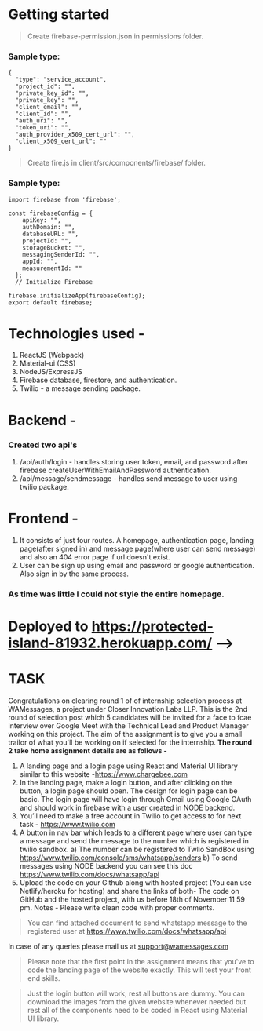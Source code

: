 # Getting started
> Create firebase-permission.json in permissions folder.
### Sample type:
```
{
  "type": "service_account",
  "project_id": "",
  "private_key_id": "",
  "private_key": "",
  "client_email": "",
  "client_id": "",
  "auth_uri": "",
  "token_uri": "",
  "auth_provider_x509_cert_url": "",
  "client_x509_cert_url": ""
}
```
> Create fire.js in client/src/components/firebase/ folder.
### Sample type:
```
import firebase from 'firebase';

const firebaseConfig = {
    apiKey: "",
    authDomain: "",
    databaseURL: "",
    projectId: "",
    storageBucket: "",
    messagingSenderId: "",
    appId: "",
    measurementId: ""
  };
  // Initialize Firebase

firebase.initializeApp(firebaseConfig);
export default firebase;
```


# Technologies used -
1. ReactJS (Webpack)
1. Material-ui (CSS)
1. NodeJS/ExpressJS
1. Firebase database, firestore, and authentication.
1. Twilio - a message sending package.

# Backend -
### Created two api's
1. /api/auth/login - handles storing user token, email, and password after firebase createUserWithEmailAndPassword authentication.
1. /api/message/sendmessage - handles send message to user using twilio package.

# Frontend -
1. It consists of just four routes. A homepage, authentication page, landing page(after signed in) and message page(where user can send message) and also an 404 error page if url doesn't exist.
1. User can be sign up using email and password or google authentication. Also sign in by the same process.

### As time was little I could not style the entire homepage.

# Deployed to https://protected-island-81932.herokuapp.com/ -->

# TASK 

Congratulations on clearing round 1 of of internship selection process at WAMessages, a project under Closer Innovation Labs LLP.
This is the 2nd round of selection post which 5 candidates will be invited for a face to fcae interview over Google Meet with the Technical Lead and Product Manager working on this project. 
The aim of the assignment is to give you a small trailor of what you'll be working on if selected for the internship.
**The round 2 take home assignment details are as follows -**
1. A landing page and a login page using React and Material UI library similar to this website  -https://www.chargebee.com
1. In the landing page, make a login button, and after clicking on the button, a login page should open. The design for login page can be basic. The login page will have login through Gmail using Google OAuth and should work in firebase with a user created in NODE backend.
1. You’ll need to make a free account in Twilio to get access to for next task - https://www.twilio.com
1. A  button in nav bar which leads to a different page where user can type a message and send the message to the number which is registered in twilio sandbox. 
	a)	The number can be registered to Twlio SandBox using https://www.twilio.com/console/sms/whatsapp/senders
	b)	To send messages using NODE backend you can see this doc https://www.twilio.com/docs/whatsapp/api
1. Upload the code on your Github along with hosted project (You can use Netlify/heroku for hosting) and share the links of both- The code on GitHub and the hosted project, with us before 18th of November 11 59 pm.
Notes - Please write clean code with proper comments.
																																																
> You can find attached document to send whatstapp message to the registered user at https://www.twilio.com/docs/whatsapp/api

In case of any queries please mail us at support@wamessages.com

> Please note that the first point in the assignment means that you've to code the landing page of the website exactly. This will test your front end skills. 

> Just the login button will work, rest all buttons are dummy. You can download the images from the given website whenever needed but rest all of the components need to be coded in React using Material UI library.

